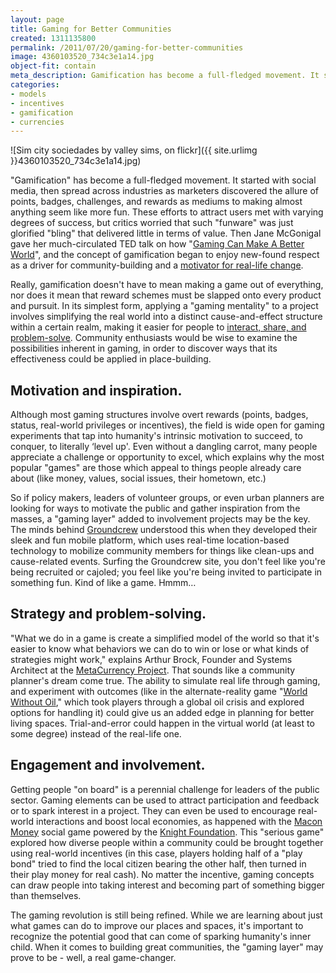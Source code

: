 ```yaml
---
layout: page
title: Gaming for Better Communities
created: 1311135800
permalink: /2011/07/20/gaming-for-better-communities
image: 4360103520_734c3e1a14.jpg
object-fit: contain
meta_description: Gamification has become a full-fledged movement. It started with social media, then spread across industries as marketers discovered the allure of points, badges, challenges, and rewards as mediums to making almost anything seem like more fun.
categories:
- models
- incentives
- gamification
- currencies
---
```

![Sim city sociedades by valley sims, on flickr]({{ site.urlimg }}4360103520_734c3e1a14.jpg)

"Gamification" has become a full-fledged movement.  It started with social media, then spread across industries as marketers discovered the allure of points, badges, challenges, and rewards as mediums to making almost anything seem like more fun.  These efforts to attract users met with varying degrees of success, but critics worried that such "funware" was just glorified "bling" that delivered little in terms of value.  Then Jane McGonigal gave her much-circulated TED talk on how "[Gaming Can Make A Better World](/jane-mcgonigal/ted)", and the concept of gamification began to enjoy new-found respect as a driver for community-building and a [motivator for real-life change](/la-times/gamification).

Really, gamification doesn't have to mean making a game out of everything, nor does it mean that reward schemes must be slapped onto every product and pursuit.  In its simplest form, applying a "gaming mentality" to a project involves simplifying the real world into a distinct cause-and-effect structure within a certain realm, making it easier for people to [interact, share, and problem-solve](/shareable/social-media-offline-sharing).  Community enthusiasts would be wise to examine the possibilities inherent in gaming, in order to discover ways that its effectiveness could be applied in place-building.

## Motivation and inspiration.

 Although most gaming structures involve overt rewards (points, badges, status, real-world privileges or incentives), the field is wide open for gaming experiments that tap into humanity's intrinsic motivation to succeed, to conquer, to literally ‘level up'.  Even without a dangling carrot, many people appreciate a challenge or opportunity to excel, which explains why the most popular "games" are those which appeal to things people already care about (like money, values, social issues, their hometown, etc.)

So if policy makers, leaders of volunteer groups, or even urban planners are looking for ways to motivate the public and gather inspiration from the masses, a "gaming layer" added to involvement projects may be the key.  The minds behind [Groundcrew](/ground-crew) understood this when they developed their sleek and fun mobile platform, which uses real-time location-based technology to mobilize community members for things like clean-ups and cause-related events.  Surfing the Groundcrew site, you don't feel like you're being recruited or cajoled; you feel like you're being invited to participate in something fun.  Kind of like a game.  Hmmm…

## Strategy and problem-solving.

"What we do in a game is create a simplified model of the world so that it's easier to know what behaviors we can do to win or lose or what kinds of strategies might work," explains Arthur Brock, Founder and Systems Architect at the [MetaCurrency Project](/metacurrency).  That sounds like a community planner's dream come true.  The ability to simulate real life through gaming, and experiment with outcomes (like in the alternate-reality game "[World Without Oil](/jane-mcgonigal/world-without-oil)," which took players through a global oil crisis and explored options for handling it) could give us an added edge in planning for better living spaces.  Trial-and-error could happen in the virtual world (at least to some degree) instead of the real-life one.

## Engagement and involvement.

Getting people "on board" is a perennial challenge for leaders of the public sector.  Gaming elements can be used to attract participation and feedback or to spark interest in a project.  They can even be used to encourage real-world interactions and boost local economies, as happened with the [Macon Money](/macon-money) social game powered by the [Knight Foundation](/knight-foundation).  This "serious game" explored how diverse people within a community could be brought together using real-world incentives (in this case, players holding half of a "play bond" tried to find the local citizen bearing the other half, then turned in their play money for real cash).  No matter the incentive, gaming concepts can draw people into taking interest and becoming part of something bigger than themselves.

The gaming revolution is still being refined.  While we are learning about just what games can do to improve our places and spaces, it's important to recognize the potential good that can come of sparking humanity's inner child.  When it comes to building great communities, the "gaming layer" may prove to be - well, a real game-changer.
